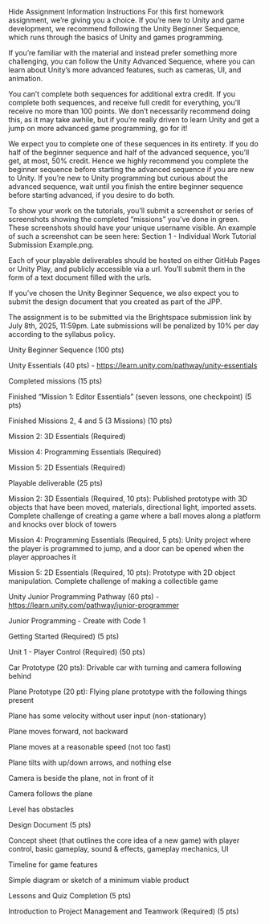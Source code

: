 
Hide Assignment Information
Instructions
For this first homework assignment, we’re giving you a choice. If you’re new to Unity and game development, we recommend following the Unity Beginner Sequence, which runs through the basics of Unity and games programming.

If you’re familiar with the material and instead prefer something more challenging, you can follow the Unity Advanced Sequence, where you can learn about Unity’s more advanced features, such as cameras, UI, and animation.

You can’t complete both sequences for additional extra credit. If you complete both sequences, and receive full credit for everything, you’ll receive no more than 100 points. We don’t necessarily recommend doing this, as it may take awhile, but if you’re really driven to learn Unity and get a jump on more advanced game programming, go for it!

We expect you to complete one of these sequences in its entirety. If you do half of the beginner sequence and half of the advanced sequence, you’ll get, at most, 50% credit. Hence we highly recommend you complete the beginner sequence before starting the advanced sequence if you are new to Unity. If you’re new to Unity programming but curious about the advanced sequence, wait until you finish the entire beginner sequence before starting advanced, if you desire to do both.

To show your work on the tutorials, you’ll submit a screenshot or series of screenshots showing the completed “missions” you’ve done in green. These screenshots should have your unique username visible. An example of such a screenshot can be seen here: Section 1 - Individual Work Tutorial Submission Example.png.

Each of your playable deliverables should be hosted on either GitHub Pages or Unity Play, and publicly accessible via a url. You’ll submit them in the form of a text document filled with the urls.

If you’ve chosen the Unity Beginner Sequence, we also expect you to submit the design document that you created as part of the JPP.

The assignment is to be submitted via the Brightspace submission link by July 8th, 2025, 11:59pm. Late submissions will be penalized by 10% per day according to the syllabus policy.

Unity Beginner Sequence (100 pts)

Unity Essentials (40 pts) - https://learn.unity.com/pathway/unity-essentials

Completed missions (15 pts)

Finished “Mission 1: Editor Essentials” (seven lessons, one checkpoint) (5 pts)

Finished Missions 2, 4 and 5 (3 Missions) (10 pts)

Mission 2: 3D Essentials (Required)

Mission 4: Programming Essentials (Required)

Mission 5: 2D Essentials (Required)

Playable deliverable (25 pts)

Mission 2: 3D Essentials (Required, 10 pts): Published prototype with 3D objects that have been moved, materials, directional light, imported assets. Complete challenge of creating a game where a ball moves along a platform and knocks over block of towers

Mission 4: Programming Essentials (Required, 5 pts): Unity project where the player is programmed to jump, and a door can be opened when the player approaches it

Mission 5: 2D Essentials (Required, 10 pts): Prototype with 2D object manipulation. Complete challenge of making a collectible game

Unity Junior Programming Pathway (60 pts) - https://learn.unity.com/pathway/junior-programmer

Junior Programming - Create with Code 1

Getting Started (Required) (5 pts)

Unit 1 - Player Control (Required) (50 pts)

Car Prototype (20 pts): Drivable car with turning and camera following behind

Plane Prototype (20 pt): Flying plane prototype with the following things present

Plane has some velocity without user input (non-stationary)

Plane moves forward, not backward

Plane moves at a reasonable speed (not too fast)

Plane tilts with up/down arrows, and nothing else

Camera is beside the plane, not in front of it

Camera follows the plane

Level has obstacles

Design Document (5 pts)

Concept sheet (that outlines the core idea of a new game) with player control, basic gameplay, sound & effects, gameplay mechanics, UI

Timeline for game features

Simple diagram or sketch of a minimum viable product

Lessons and Quiz Completion (5 pts)

Introduction to Project Management and Teamwork (Required) (5 pts)
